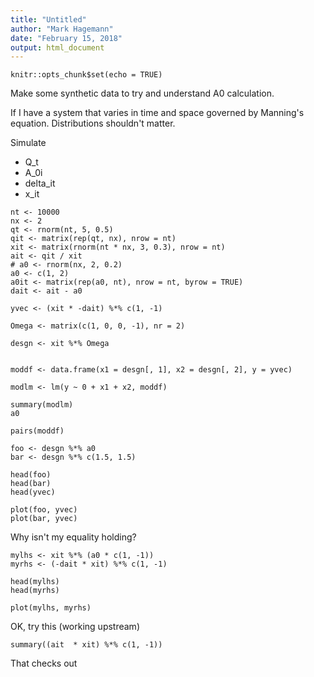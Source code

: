 ```yaml
---
title: "Untitled"
author: "Mark Hagemann"
date: "February 15, 2018"
output: html_document
---
```


```{r setup, include=FALSE}
knitr::opts_chunk$set(echo = TRUE)
```

Make some synthetic data to try and understand A0 calculation. 

If I have a system that varies in time and space governed by Manning's equation. Distributions shouldn't matter. 

Simulate

- Q_t
- A_0i
- delta_it
- x_it


```{r}
nt <- 10000
nx <- 2
qt <- rnorm(nt, 5, 0.5)
qit <- matrix(rep(qt, nx), nrow = nt)
xit <- matrix(rnorm(nt * nx, 3, 0.3), nrow = nt)
ait <- qit / xit
# a0 <- rnorm(nx, 2, 0.2)
a0 <- c(1, 2)
a0it <- matrix(rep(a0, nt), nrow = nt, byrow = TRUE)
dait <- ait - a0

yvec <- (xit * -dait) %*% c(1, -1)

Omega <- matrix(c(1, 0, 0, -1), nr = 2)

desgn <- xit %*% Omega


moddf <- data.frame(x1 = desgn[, 1], x2 = desgn[, 2], y = yvec)

modlm <- lm(y ~ 0 + x1 + x2, moddf)

summary(modlm)
a0

pairs(moddf)

foo <- desgn %*% a0
bar <- desgn %*% c(1.5, 1.5)

head(foo)
head(bar)
head(yvec)

plot(foo, yvec)
plot(bar, yvec)
```

Why isn't my equality holding?

```{r}
mylhs <- xit %*% (a0 * c(1, -1))
myrhs <- (-dait * xit) %*% c(1, -1)

head(mylhs)
head(myrhs)

plot(mylhs, myrhs)
```

OK, try this (working upstream)

```{r}
summary((ait  * xit) %*% c(1, -1))
```

That checks out

